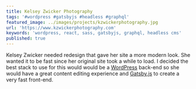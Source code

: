 ```yaml
---
title: Kelsey Zwicker Photography
tags: '#wordpress #gatsbyjs #headless #graphql'
featured_image: ../images/projects/kzwickerphotography.jpg
url: 'https://www.kzwickerphotography.com'
keywords: 'wordpress, react, sass, gatsbyjs, graphql, headless cms'
published: true
---
```


Kelsey Zwicker needed redesign that gave her site a more modern look. She wanted it to be fast since her original site took a while to load. I decided the best stack to use for this would would be a [WordPress](https://www.wordpress.org) back-end so she would have a great content editing experience and [Gatsby.js](https://www.gatsbyjs.com) to create a very fast front-end.
